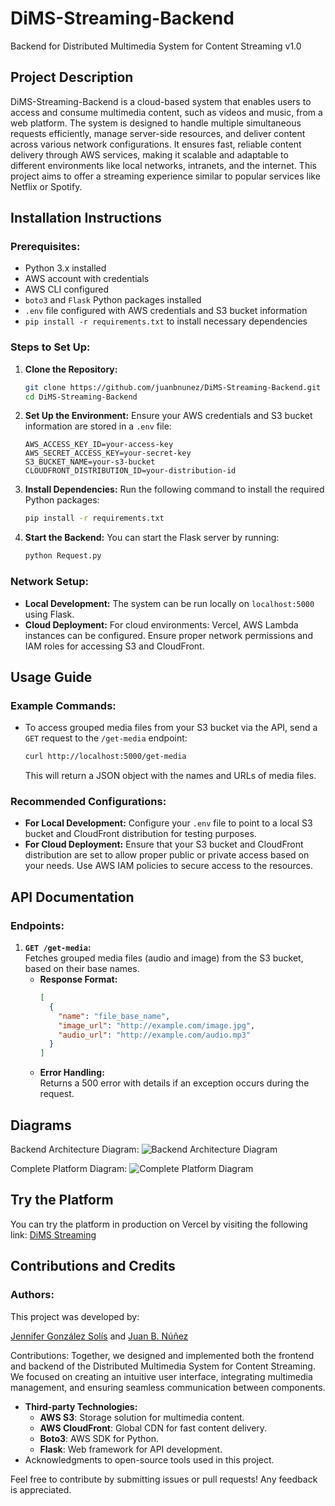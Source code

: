# DiMS-Streaming-Backend
Backend for Distributed Multimedia System for Content Streaming v1.0

## Project Description
DiMS-Streaming-Backend is a cloud-based system that enables users to access and consume multimedia content, such as videos and music, from a web platform. The system is designed to handle multiple simultaneous requests efficiently, manage server-side resources, and deliver content across various network configurations. It ensures fast, reliable content delivery through AWS services, making it scalable and adaptable to different environments like local networks, intranets, and the internet. This project aims to offer a streaming experience similar to popular services like Netflix or Spotify.

## Installation Instructions
### Prerequisites:
- Python 3.x installed
- AWS account with credentials
- AWS CLI configured
- `boto3` and `Flask` Python packages installed
- `.env` file configured with AWS credentials and S3 bucket information
- `pip install -r requirements.txt` to install necessary dependencies

### Steps to Set Up:
1. **Clone the Repository:**
   ```bash
   git clone https://github.com/juanbnunez/DiMS-Streaming-Backend.git
   cd DiMS-Streaming-Backend
   ```

2. **Set Up the Environment:**
   Ensure your AWS credentials and S3 bucket information are stored in a `.env` file:
   ```
   AWS_ACCESS_KEY_ID=your-access-key
   AWS_SECRET_ACCESS_KEY=your-secret-key
   S3_BUCKET_NAME=your-s3-bucket
   CLOUDFRONT_DISTRIBUTION_ID=your-distribution-id
   ```

3. **Install Dependencies:**
   Run the following command to install the required Python packages:
   ```bash
   pip install -r requirements.txt
   ```

4. **Start the Backend:**
   You can start the Flask server by running:
   ```bash
   python Request.py
   ```

### Network Setup:
- **Local Development:**
  The system can be run locally on `localhost:5000` using Flask.
- **Cloud Deployment:**
  For cloud environments: Vercel, AWS Lambda instances can be configured. Ensure proper network permissions and IAM roles for accessing S3 and CloudFront.

## Usage Guide
### Example Commands:
- To access grouped media files from your S3 bucket via the API, send a `GET` request to the `/get-media` endpoint:
  ```bash
  curl http://localhost:5000/get-media
  ```
  This will return a JSON object with the names and URLs of media files.

### Recommended Configurations:
- **For Local Development:**
  Configure your `.env` file to point to a local S3 bucket and CloudFront distribution for testing purposes.
- **For Cloud Deployment:**
  Ensure that your S3 bucket and CloudFront distribution are set to allow proper public or private access based on your needs. Use AWS IAM policies to secure access to the resources.

## API Documentation
### Endpoints:
1. **`GET /get-media`:**  
   Fetches grouped media files (audio and image) from the S3 bucket, based on their base names.
   - **Response Format:**
     ```json
     [
       {
         "name": "file_base_name",
         "image_url": "http://example.com/image.jpg",
         "audio_url": "http://example.com/audio.mp3"
       }
     ]
     ```
   - **Error Handling:**  
     Returns a 500 error with details if an exception occurs during the request.

## Diagrams
Backend Architecture Diagram:
![Backend Architecture Diagram](https://drive.google.com/uc?export=view&id=1IQDQpbbOB_wACuJcOXRQNDSKeo4Oa48h)

Complete Platform Diagram:
![Complete Platform Diagram](https://drive.google.com/uc?export=view&id=114P-6PvblfqZbKtfffKcamwLzFW6R-nZ)

## Try the Platform
You can try the platform in production on Vercel by visiting the following link: [DiMS Streaming](https://di-ms-streaming-frontend.vercel.app/home.html)

## Contributions and Credits
### Authors:
This project was developed by:

[Jennifer González Solís](https://github.com/JennyGS23) and [Juan B. Núñez](https://github.com/juanbnunez)

Contributions: Together, we designed and implemented both the frontend and backend of the Distributed Multimedia System for Content Streaming. We focused on creating an intuitive user interface, integrating multimedia management, and ensuring seamless communication between components.

- **Third-party Technologies:**
  - **AWS S3**: Storage solution for multimedia content.
  - **AWS CloudFront**: Global CDN for fast content delivery.
  - **Boto3**: AWS SDK for Python.
  - **Flask**: Web framework for API development.
- Acknowledgments to open-source tools used in this project.

Feel free to contribute by submitting issues or pull requests! Any feedback is appreciated.

